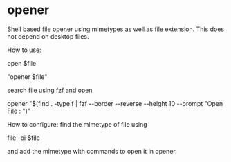 # opener
Shell based file opener using mimetypes as well as file extension. This does not depend on desktop files. 

How to use:

open $file

"opener $file"

search file using fzf and open

opener "$(find . -type f | fzf --border --reverse --height 10 --prompt "Open File : ")"

How to configure:
find the mimetype of file using

file -bi $file

and add the mimetype with commands to open it in opener.
